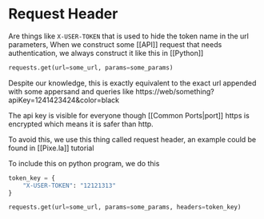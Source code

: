 # Request Header
Are things like `X-USER-TOKEN` that is used to hide the token name in the url parameters, When we construct some [[API]] request that needs authentication, we always construct it like this in [[Python]]
```python
requests.get(url=some_url, params=some_params)
```

Despite our knowledge, this is exactly equivalent to the exact url appended with some appersand and queries like
https://web/something?apiKey=1241423424&color=black

The api key is visible for everyone though [[Common Ports|port]] https is encrypted which means it is safer than http. 

To avoid this, we use this thing called request header, an example could be found in [[Pixe.la]] tutorial

To include this on python program, we do this
```python
token_key = {
	"X-USER-TOKEN": "12121313"
}

requests.get(url=some_url, params=some_params, headers=token_key)
```
